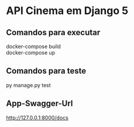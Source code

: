 # API Cinema em Django 5

## Comandos para executar

docker-compose build <br>
docker-compose up

## Comandos para teste

py manage.py test

## App-Swagger-Url

http://127.0.0.1:8000/docs
